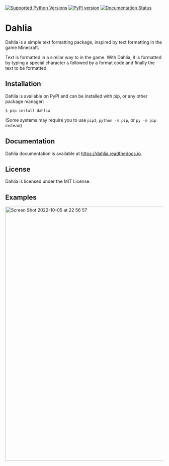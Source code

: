 [![Supported Python Versions](https://img.shields.io/pypi/pyversions/dahlia)](https://pypi.python.org/pypi/dahlia)
[![PyPI version](https://badge.fury.io/py/dahlia.svg)](https://badge.fury.io/py/dahlia)
[![Documentation Status](https://readthedocs.org/projects/dahlia/badge/?version=latest)](https://dahlia.readthedocs.io/en/latest/?badge=latest)
# Dahlia

Dahlia is a simple text formatting package, inspired by text formatting in the game Minecraft.

Text is formatted in a similar way to in the game. With Dahlia, it is formatted by typing a special character `&` followed by a format code and finally the text to be formatted.

## Installation

Dahlia is available on PyPI and can be installed with pip, or any other package manager:

```
$ pip install dahlia
```
(Some systems may require you to use `pip3`, `python -m pip`, or `py -m pip` instead)

## Documentation

Dahlia documentation is available at https://dahlia.readthedocs.io.

## License

Dahlia is licensed under the MIT License.

## Examples

<img width="805" alt="Screen Shot 2022-10-05 at 22 56 57" src="https://user-images.githubusercontent.com/77130613/194162110-fb77713c-7008-4f5f-a79c-7a3666f2fd11.png">
